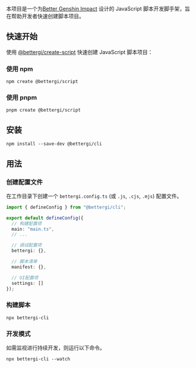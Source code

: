 本项目是一个为[Better Genshin Impact](https://github.com/babalae/better-genshin-impact) 设计的 JavaScript 脚本开发脚手架，旨在帮助开发者快速创建脚本项目。

## 快速开始

使用 [@bettergi/create-script](https://www.npmjs.com/package/@bettergi/create-script) 快速创建 JavaScript 脚本项目：

### 使用 npm

```shell
npm create @bettergi/script
```

### 使用 pnpm

```shell
pnpm create @bettergi/script
```

## 安装

```shell
npm install --save-dev @bettergi/cli
```

## 用法

### 创建配置文件

在工作目录下创建一个 `bettergi.config.ts` (或 `.js`, `.cjs`, `.mjs`) 配置文件。

```ts
import { defineConfig } from "@bettergi/cli";

export default defineConfig({
  // 构建配置项
  main: "main.ts",
  // ...

  // 调试配置项
  bettergi: {},

  // 脚本清单
  manifest: {},

  // UI配置项
  settings: []
});
```

### 构建脚本

```shell
npx bettergi-cli
```

### 开发模式

如需监视进行持续开发，则运行以下命令。

```shell
npx bettergi-cli --watch
```
